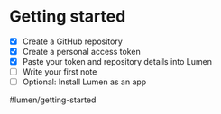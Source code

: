 # Getting started

- [x] Create a GitHub repository
- [x] Create a personal access token
- [x] Paste your token and repository details into Lumen
- [ ] Write your first note
- [ ] Optional: Install Lumen as an app

#lumen/getting-started